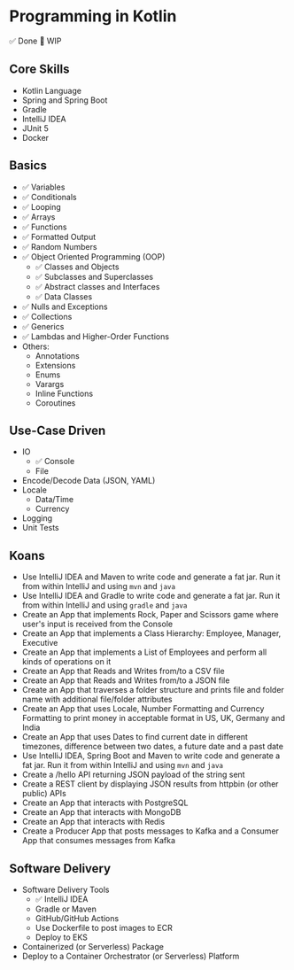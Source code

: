 # Programming in Kotlin

✅ Done
🚧 WIP

## Core Skills
- Kotlin Language
- Spring and Spring Boot
- Gradle
- IntelliJ IDEA
- JUnit 5
- Docker

## Basics 
- ✅ Variables
- ✅ Conditionals
- ✅ Looping
- ✅ Arrays
- ✅ Functions
- ✅ Formatted Output
- ✅ Random Numbers 
- ✅ Object Oriented Programming (OOP)
  + ✅ Classes and Objects
  + ✅ Subclasses and Superclasses
  + ✅ Abstract classes and Interfaces
  + ✅ Data Classes
- ✅ Nulls and Exceptions
- ✅ Collections
- ✅ Generics
- ✅ Lambdas and Higher-Order Functions
- Others:
  - Annotations
  - Extensions
  - Enums
  - Varargs
  - Inline Functions
  - Coroutines

## Use-Case Driven
- IO
  + ✅ Console
  + File
- Encode/Decode Data (JSON, YAML)
- Locale
  + Data/Time
  + Currency
- Logging
- Unit Tests

## Koans
- Use IntelliJ IDEA and Maven to write code and generate a fat jar. Run it from within IntelliJ and using `mvn` and `java`
- Use IntelliJ IDEA and Gradle to write code and generate a fat jar. Run it from within IntelliJ and using `gradle` and `java`
- Create an App that implements Rock, Paper and Scissors game where user's input is received from the Console
- Create an App that implements a Class Hierarchy: Employee, Manager, Executive
- Create an App that implements a List of Employees and perform all kinds of operations on it
- Create an App that Reads and Writes from/to a CSV file
- Create an App that Reads and Writes from/to a JSON file
- Create an App that traverses a folder structure and prints file and folder name with additional file/folder attributes
- Create an App that uses Locale, Number Formatting and Currency Formatting to print money in acceptable format in US, UK, Germany and India 
- Create an App that uses Dates to find current date in different timezones, difference between two dates, a future date and a past date
- Use IntelliJ IDEA, Spring Boot and Maven to write code and generate a fat jar. Run it from within IntelliJ and using `mvn` and `java`
- Create a /hello API returning JSON payload of the string sent
- Create a REST client by displaying JSON results from httpbin (or other public) APIs
- Create an App that interacts with PostgreSQL
- Create an App that interacts with MongoDB
- Create an App that interacts with Redis
- Create a Producer App that posts messages to Kafka and a Consumer App that consumes messages from Kafka

## Software Delivery
- Software Delivery Tools
  + ✅ IntelliJ IDEA
  + Gradle or Maven
  + GitHub/GitHub Actions
  + Use Dockerfile to post images to ECR
  + Deploy to EKS
- Containerized (or Serverless) Package
- Deploy to a Container Orchestrator (or Serverless) Platform